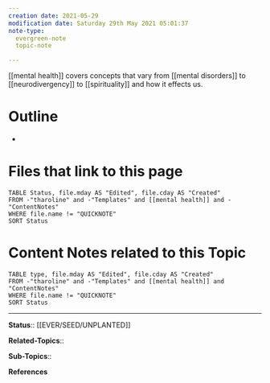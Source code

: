 ```yaml
---
creation date: 2021-05-29
modification date: Saturday 29th May 2021 05:01:37
note-type: 
  evergreen-note
  topic-note

---
```


[[mental health]] covers concepts that vary from [[mental disorders]] to [[neurodivergency]] to [[spirituality]] and how it effects us. 

# Outline
- 

# Files that link to this page
```dataview
TABLE Status, file.mday AS "Edited", file.cday AS "Created"
FROM -"tharoline" and -"Templates" and [[mental health]] and -"ContentNotes"
WHERE file.name != "QUICKNOTE"
SORT Status
```
# Content Notes related to this Topic
```dataview
TABLE type, file.mday AS "Edited", file.cday AS "Created"
FROM -"tharoline" and -"Templates" and [[mental health]] and "ContentNotes"
WHERE file.name != "QUICKNOTE"
SORT Status
```
---

**Status**:: [[EVER/SEED/UNPLANTED]] 

**Related-Topics**:: 
	
**Sub-Topics**::
	
**References**